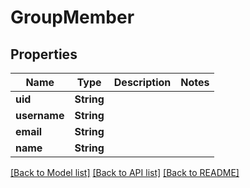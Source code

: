 # GroupMember

## Properties

Name | Type | Description | Notes
------------ | ------------- | ------------- | -------------
**uid** | **String** |  | 
**username** | **String** |  | 
**email** | **String** |  | 
**name** | **String** |  | 

[[Back to Model list]](../README.md#documentation-for-models) [[Back to API list]](../README.md#documentation-for-api-endpoints) [[Back to README]](../README.md)



